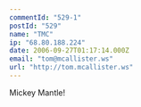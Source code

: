 ```yaml
---
commentId: "529-1"
postId: "529"
name: "TMC"
ip: "68.80.188.224"
date: 2006-09-27T01:17:14.000Z
email: "tom@mcallister.ws"
url: "http://tom.mcallister.ws"
---
```

<p>Mickey Mantle!</p>